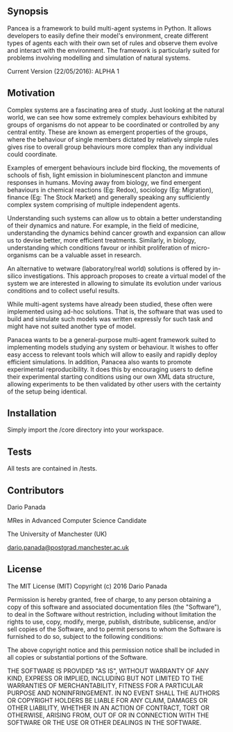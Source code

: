 ## Synopsis

Pancea is a framework to build multi-agent systems in Python. It allows developers to easily define their model's environment, create different types of agents each with their own 
set of rules and observe them evolve and interact with the environment. The framework is particularly suited for problems involving modelling and simulation of natural systems.

Current Version (22/05/2016): ALPHA 1

## Motivation
Complex systems are a fascinating area of study. Just looking at the natural world, we can see how some extremely complex
behaviours exhibited by groups of organisms do not appear to be coordinated or controlled by any central entity. These are
known as emergent properties of the groups, where the behaviour of single members dictated by relatively simple rules gives
rise to overall group behaviours more complex than any individual could coordinate.

Examples of emergent behaviours include bird flocking, the movements of schools of fish, light emission in bioluminescent
plancton and immune responses in humans. Moving away from biology, we find emergent behaviours in chemical reactions
(Eg: Redox), sociology (Eg: Migration), finance (Eg: The Stock Market) and generally speaking any sufficiently complex
system comprising of multiple independent agents.

Understanding such systems can allow us to obtain a better understanding of their dynamics and nature. For example,
in the field of medicine, understanding the dynamics behind cancer growth and expansion can allow us to devise better, more
efficient treatments. Similarly, in biology, understanding which conditions favour or inhibit proliferation of micro-organisms
can be a valuable asset in research.

An alternative to wetware (laboratory/real world) solutions is offered by in-silico investigations. This approach proposes to
create a virtual model of the system we are interested in allowing to simulate its evolution under various conditions and to
collect useful results.

While multi-agent systems have already been studied, these often were implemented using ad-hoc solutions. That is, the
software that was used to build and simulate such models was written expressly for such task and might have not suited
another type of model.

Panacea wants to be a general-purpose multi-agent framework suited to implementing models studying any system or behaviour. It wishes to offer easy access to relevant tools which will allow to easily and rapidly deploy efficient simulations.
In addition, Panacea also wants to promote experimental reproducibility. It does this by encouraging users to define their experimental starting conditions using our own XML data structure, allowing experiments to be then validated by other
users with the certainty of the setup being identical.

## Installation

Simply import the /core directory into your workspace.


## Tests

All tests are contained in /tests.

## Contributors

Dario Panada


MRes in Advanced Computer Science Candidate

The University of Manchester (UK)

dario.panada@postgrad.manchester.ac.uk

## License

The MIT License (MIT)
Copyright (c) 2016 Dario Panada

Permission is hereby granted, free of charge, to any person obtaining a copy of this software and associated documentation files (the "Software"), to deal in the Software without restriction, including without limitation the rights to use, copy, modify, merge, publish, distribute, sublicense, and/or sell copies of the Software, and to permit persons to whom the Software is furnished to do so, subject to the following conditions:

The above copyright notice and this permission notice shall be included in all copies or substantial portions of the Software.

THE SOFTWARE IS PROVIDED "AS IS", WITHOUT WARRANTY OF ANY KIND, EXPRESS OR IMPLIED, INCLUDING BUT NOT LIMITED TO THE WARRANTIES OF MERCHANTABILITY, FITNESS FOR A PARTICULAR PURPOSE AND NONINFRINGEMENT. IN NO EVENT SHALL THE AUTHORS OR COPYRIGHT HOLDERS BE LIABLE FOR ANY CLAIM, DAMAGES OR OTHER LIABILITY, WHETHER IN AN ACTION OF CONTRACT, TORT OR OTHERWISE, ARISING FROM, OUT OF OR IN CONNECTION WITH THE SOFTWARE OR THE USE OR OTHER DEALINGS IN THE SOFTWARE.